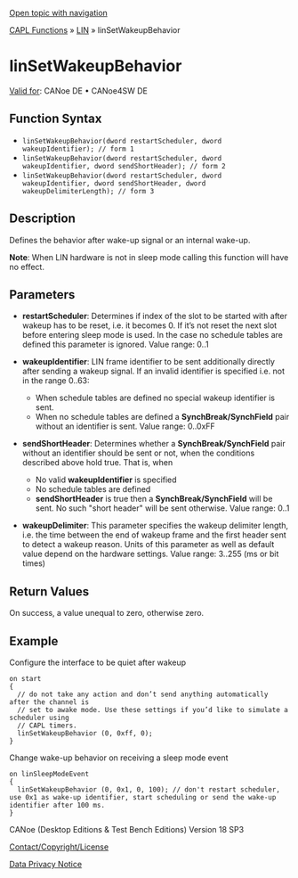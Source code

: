 [Open topic with navigation](../../../../../CANoeDEFamily.htm#Topics/CAPLFunctions/LIN/Functions/CAPLfunctionLINSetWakeupBahvior.md)

[CAPL Functions](../../CAPLfunctions.md) » [LIN](../CAPLfunctionsLINOverview.md) » linSetWakeupBehavior

# linSetWakeupBehavior

[Valid for](../../../Shared/FeatureAvailability.md): CANoe DE • CANoe4SW DE

## Function Syntax

- `linSetWakeupBehavior(dword restartScheduler, dword wakeupIdentifier); // form 1`
- `linSetWakeupBehavior(dword restartScheduler, dword wakeupIdentifier, dword sendShortHeader); // form 2`
- `linSetWakeupBehavior(dword restartScheduler, dword wakeupIdentifier, dword sendShortHeader, dword wakeupDelimiterLength); // form 3`

## Description

Defines the behavior after wake-up signal or an internal wake-up.

**Note**: When LIN hardware is not in sleep mode calling this function will have no effect.

## Parameters

- **restartScheduler**: Determines if index of the slot to be started with after wakeup has to be reset, i.e. it becomes 0. If it’s not reset the next slot before entering sleep mode is used. In the case no schedule tables are defined this parameter is ignored. Value range: 0..1

- **wakeupIdentifier**: LIN frame identifier to be sent additionally directly after sending a wakeup signal. If an invalid identifier is specified i.e. not in the range 0..63:
  - When schedule tables are defined no special wakeup identifier is sent.
  - When no schedule tables are defined a **SynchBreak/SynchField** pair without an identifier is sent.
  Value range: 0..0xFF

- **sendShortHeader**: Determines whether a **SynchBreak/SynchField** pair without an identifier should be sent or not, when the conditions described above hold true. That is, when
  - No valid **wakeupIdentifier** is specified
  - No schedule tables are defined
  - **sendShortHeader** is true then a **SynchBreak/SynchField** will be sent. No such "short header" will be sent otherwise.
  Value range: 0..1

- **wakeupDelimiter**: This parameter specifies the wakeup delimiter length, i.e. the time between the end of wakeup frame and the first header sent to detect a wakeup reason. Units of this parameter as well as default value depend on the hardware settings. Value range: 3..255 (ms or bit times)

## Return Values

On success, a value unequal to zero, otherwise zero.

## Example

Configure the interface to be quiet after wakeup

```plaintext
on start
{
  // do not take any action and don’t send anything automatically after the channel is
  // set to awake mode. Use these settings if you’d like to simulate a scheduler using
  // CAPL timers.
  linSetWakeupBehavior (0, 0xff, 0);
}
```

Change wake-up behavior on receiving a sleep mode event

```plaintext
on linSleepModeEvent
{
  linSetWakeupBehavior (0, 0x1, 0, 100); // don't restart scheduler, use 0x1 as wake-up identifier, start scheduling or send the wake-up identifier after 100 ms.
}
```

CANoe (Desktop Editions & Test Bench Editions) Version 18 SP3

[Contact/Copyright/License](../../../Shared/ContactCopyrightLicense.md)

[Data Privacy Notice](https://www.vector.com/int/en/company/get-info/privacy-policy/)
